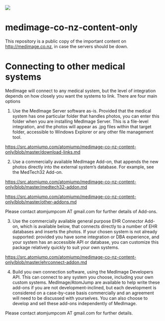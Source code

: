 <img src="https://atomjump.com/images/logo80.png">



# medimage-co-nz-content-only
This repository is a public copy of the important content on http://medimage.co.nz,  in case the servers should be down.



# Connecting to other medical systems

MedImage will connect to any medical system, but the level of integration depends on how closely you want the systems to link. There are four main options

1. Use the MedImage Server software as-is. Provided that the medical system has one particular folder that handles photos, you can enter this folder when you are installing MedImage Server. This is a file-level integration, and the photos will appear as .jpg files within that target folder, accessible to Windows Explorer or any other file management tool.

https://src.atomjump.com/atomjump/medimage-co-nz-content-only/blob/master/download-links.md

2. Use a commercially available MedImage Add-on, that appends the new photos directly into the external system’s database. For example, see the MedTech32 Add-on.

https://src.atomjump.com/atomjump/medimage-co-nz-content-only/blob/master/medtech32-addon.md

https://src.atomjump.com/atomjump/medimage-co-nz-content-only/blob/master/other-addons.md

Please contact atomjumpcom AT gmail.com for further details of Add-ons.

3. Use the commercially available general purpose EHR Connector Add-on, which is available below, that connects directly to a number of EHR databases and inserts the photos. If your chosen system is not already supported: provided you have some integration or DBA experience, and your system has an accessible API or database, you can customize this package relatively quickly to suit your own systems.

https://src.atomjump.com/atomjump/medimage-co-nz-content-only/blob/master/ehrconnect-addon.md

4. Build you own connection software, using the MedImage Developers API. This can connect to any system you choose, including your own custom systems. MedImage/AtomJump are available to help write these add-ons if you are not development-inclined, but each development is considered on a case-by-case basis commercially and an agreement will need to be discussed with yourselves. You can also choose to develop and sell these add-ons independently of MedImage.

Please contact atomjumpcom AT gmail.com for further details.
